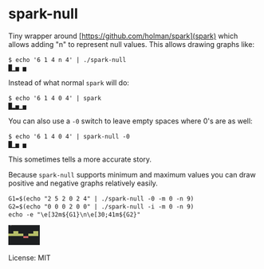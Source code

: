 # spark-null

Tiny wrapper around [https://github.com/holman/spark](spark) which allows adding "n" to represent null values. This allows drawing graphs like:

    $ echo '6 1 4 n 4' | ./spark-null
    █▁▅ ▅

Instead of what normal `spark` will do:

    $ echo '6 1 4 0 4' | spark
    █▂▅▁▅

You can also use a `-0` switch to leave empty spaces where 0's are as well:

    $ echo '6 1 4 0 4' | spark-null -0
    █▁▅ ▅

This sometimes tells a more accurate story.

Because `spark-null` supports minimum and maximum values you can draw positive and negative graphs relatively easily.

    G1=$(echo "2 5 2 0 2 4" | ./spark-null -0 -m 0 -n 9)
    G2=$(echo "0 0 0 2 0 0" | ./spark-null -i -m 0 -n 9)
    echo -e "\e[32m${G1}\n\e[30;41m${G2}"

![pos-neg.png](./pos-neg.png)

License: MIT
